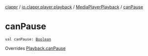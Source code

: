 [clappr](../../index.md) / [io.clappr.player.playback](../index.md) / [MediaPlayerPlayback](index.md) / [canPause](./can-pause.md)

# canPause

`val canPause: `[`Boolean`](https://kotlinlang.org/api/latest/jvm/stdlib/kotlin/-boolean/index.html)

Overrides [Playback.canPause](../../io.clappr.player.components/-playback/can-pause.md)


